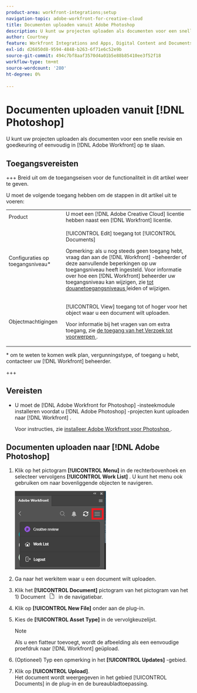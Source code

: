 ```yaml
---
product-area: workfront-integrations;setup
navigation-topic: adobe-workfront-for-creative-cloud
title: Documenten uploaden vanuit Adobe Photoshop
description: U kunt uw projecten uploaden als documenten voor een snelle controle en goedkeuring of eenvoudig in Adobe Workfront opslaan.
author: Courtney
feature: Workfront Integrations and Apps, Digital Content and Documents
exl-id: d26850d8-9594-4848-b263-6f71e6c52e9b
source-git-commit: 494c7bf8aaf3570d4a01b5e88b85410ee3f52f18
workflow-type: tm+mt
source-wordcount: '280'
ht-degree: 0%

---
```


# Documenten uploaden vanuit [!DNL Photoshop]

U kunt uw projecten uploaden als documenten voor een snelle revisie en goedkeuring of eenvoudig in [!DNL Adobe Workfront] op te slaan.

## Toegangsvereisten

+++ Breid uit om de toegangseisen voor de functionaliteit in dit artikel weer te geven.

U moet de volgende toegang hebben om de stappen in dit artikel uit te voeren:

<table style="table-layout:auto"> 
 <col> 
 <col> 
 <tbody> 
  <!-- <tr> 
   <td role="rowheader">[!DNL Adobe Workfront] plan*</td> 
   <td> <p>[!UICONTROL Pro] or higher</p> </td> 
  </tr> 
  <tr data-mc-conditions=""> 
   <td role="rowheader">[!DNL Adobe Workfront] license*</td> 
   <td> <p>[!UICONTROL Work] or [!UICONTROL Plan]</p> </td> 
  </tr> -->
  <tr> 
   <td role="rowheader">Product</td> 
   <td>U moet een [!DNL Adobe Creative Cloud] licentie hebben naast een [!DNL Workfront] licentie.</td> 
  </tr> 
  <tr> 
   <td role="rowheader">Configuraties op toegangsniveau*</td> 
   <td> <p>[!UICONTROL Edit] toegang tot [!UICONTROL Documents]</p> <p>Opmerking: als u nog steeds geen toegang hebt, vraag dan aan de [!DNL Workfront] -beheerder of deze aanvullende beperkingen op uw toegangsniveau heeft ingesteld. Voor informatie over hoe een [!DNL Workfront] beheerder uw toegangsniveau kan wijzigen, zie <a href="../../administration-and-setup/add-users/configure-and-grant-access/create-modify-access-levels.md" class="MCXref xref"> tot douanetoegangsniveaus </a> leiden of wijzigen.</p> </td> 
  </tr> 
  <tr> 
   <td role="rowheader">Objectmachtigingen</td> 
   <td> <p>[!UICONTROL View] toegang tot of hoger voor het object waar u een document wilt uploaden.</p> <p>Voor informatie bij het vragen van om extra toegang, zie <a href="../../workfront-basics/grant-and-request-access-to-objects/request-access.md" class="MCXref xref"> de toegang van het Verzoek tot voorwerpen </a>.</p> </td> 
  </tr> 
 </tbody> 
</table>

&#42; om te weten te komen welk plan, vergunningstype, of toegang u hebt, contacteer uw [!DNL Workfront] beheerder.

+++

## Vereisten

* U moet de [!DNL Adobe Workfront for Photoshop] -insteekmodule installeren voordat u [!DNL Adobe Photoshop] -projecten kunt uploaden naar [!DNL Workfront] .

  Voor instructies, zie [ installeer Adobe Workfront voor Photoshop ](../../workfront-integrations-and-apps/adobe-workfront-for-creative-cloud/wf-cc-install-ps.md).

## Documenten uploaden naar [!DNL Adobe Photoshop]

1. Klik op het pictogram **[!UICONTROL Menu]** in de rechterbovenhoek en selecteer vervolgens **[!UICONTROL Work List]** . U kunt het menu ook gebruiken om naar bovenliggende objecten te navigeren.

   ![ Terugkeer aan de Lijst van het Werk ](assets/go-back-to-work-list-350x314.png)

1. Ga naar het werkitem waar u een document wilt uploaden.
1. Klik het **[!UICONTROL Document]** pictogram van het pictogram van het 1&rbrace; Document ![&#128279;](assets/documents.png) in de navigatiebar.

1. Klik op **[!UICONTROL New File]** onder aan de plug-in.
1. Kies de **[!UICONTROL Asset Type]** in de vervolgkeuzelijst.

   >[!NOTE]
   >
   >Als u een fiatteur toevoegt, wordt de afbeelding als een eenvoudige proefdruk naar [!DNL Workfront] geüpload.

1. (Optioneel) Typ een opmerking in het **[!UICONTROL Updates]** -gebied.
1. Klik op **[!UICONTROL Upload]**.\
   Het document wordt weergegeven in het gebied [!UICONTROL Documents] in de plug-in en de bureaubladtoepassing.
